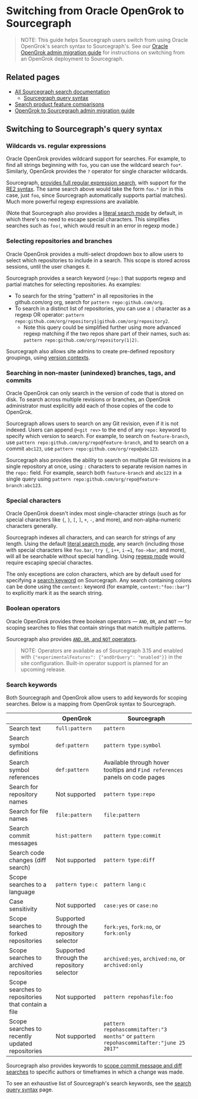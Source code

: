 # Switching from Oracle OpenGrok to Sourcegraph

> NOTE: This guide helps Sourcegraph users switch from using Oracle OpenGrok's search syntax to Sourcegraph's. See our [Oracle OpenGrok admin migration guide](../../../admin/migration/opengrok.md) for instructions on switching from an OpenGrok deployment to Sourcegraph.

## Related pages

- [All Sourcegraph search documentation](../index.md)
  - [Sourcegraph query syntax](../reference/queries.md)
- [Search product feature comparisons](https://about.sourcegraph.com/workflow)
- [OpenGrok to Sourcegraph admin migration guide](../../../admin/migration/opengrok.md)

## Switching to Sourcegraph's query syntax

### Wildcards vs. regular expressions

Oracle OpenGrok provides wildcard support for searches. For example, to find all strings beginning with `foo`, you can use the wildcard search `foo*`. Similarly, OpenGrok provides the `?` operator for single character wildcards.

Sourcegraph, [provides full regular expression search](../reference/queries.md#regexp-search), with support for the [RE2 syntax](https://golang.org/s/re2syntax). The same search above would take the form `foo.*` (or in this case, just `foo`, since Sourcegraph automatically supports partial matches). Much more powerful regexp expressions are available.

(Note that Sourcegraph also provides a [literal search mode](../reference/queries.md#Literal-search-default) by default, in which there's no need to escape special characters. This simplifies searches such as `foo(`, which would result in an error in regexp mode.)

### Selecting repositories and branches

Oracle OpenGrok provides a multi-select dropdown box to allow users to select which repositories to include in a search. This scope is stored across sessions, until the user changes it.

Sourcegraph provides a search keyword (`repo:`) that supports regexp and partial matches for selecting repositories. As examples: 

- To search for the string "pattern" in all repositories in the github.com/org org, search for `pattern repo:github.com/org`. 
- To search in a distinct list of repositories, you can use a `|` character as a regexp OR operator: `pattern repo:github.com/org/repository1|github.com/org/repository2`.
  - Note this query could be simplified further using more advanced regexp matching if the two repos share part of their names, such as: `pattern repo:github.com/org/repository(1|2)`.

Sourcegraph also allows site admins to create pre-defined repository groupings, using [version contexts](../explanations/features.md#version-contexts-experimental).

### Searching in non-master (unindexed) branches, tags, and commits

Oracle OpenGrok can only search in the version of code that is stored on disk. To search across multiple revisions or branches, an OpenGrok administrator must explicitly add each of those copies of the code to OpenGrok.

Sourcegraph allows users to search on any Git revision, even if it is not indexed. Users can append `@<git rev>` to the end of any `repo:` keyword to specify which version to search. For example, to search on `feature-branch`, use `pattern repo:github.com/org/repo@feature-branch`, and to search on a commit `abc123`, use `pattern repo:github.com/org/repo@abc123`.

Sourcegraph also provides the ability to search on multiple Git revisions in a single repository at once, using `:` characters to separate revision names in the `repo:` field. For example, search both `feature-branch` and `abc123` in a single query using `pattern repo:github.com/org/repo@feature-branch:abc123`.

### Special characters

Oracle OpenGrok doesn't index most single-character strings (such as for special characters like `{`, `}`, `[`, `]`, `+`, `-`, and more), and non-alpha-numeric characters generally.

Sourcegraph indexes all characters, and can search for strings of any length. Using the default [literal search mode](../reference/queries.md#Literal-search-default), any search (including those with special characters like `foo.bar`, `try {`, `i++`, `i-=1`, `foo->bar`, and more), will all be searchable without special handling. Using [regexp mode](../reference/queries.md#regexp-search) would require escaping special charactes.

The only exceptions are colon characters, which are by default used for specifying a [search keyword](#search-keywords) on Sourcegraph. Any search containing colons can be done using the `content:` keyword (for example, `content:"foo::bar"`) to explicitly mark it as the search string.

### Boolean operators

Oracle OpenGrok provides three boolean operators — `AND`, `OR`, and `NOT` — for scoping searches to files that contain strings that match multiple patterns.

Sourcegraph also provides [`AND`, `OR`, and `NOT` operators](../reference/queries.md#operators).

> NOTE: Operators are available as of Sourcegraph 3.15 and enabled with `{"experimentalFeatures": {"andOrQuery": "enabled"}}` in the site configuration. Built-in operator support is planned for an upcoming release.

### Search keywords

Both Sourcegraph and OpenGrok allow users to add keywords for scoping searches. Below is a mapping from OpenGrok syntax to Sourcegraph.

| | OpenGrok | Sourcegraph |
|-------------------|------------|--------|
| Search text | `full:pattern` | `pattern` |
| Search symbol definitions | `def:pattern` | `pattern type:symbol` |
| Search symbol references | `def:pattern` | Available through hover tooltips and `Find references` panels on code pages |
| Search for repository names | Not supported | `pattern type:repo` |
| Search for file names | `file:pattern` | `file:pattern` |
| Search commit messages | `hist:pattern` | `pattern type:commit` |
| Search code changes (diff search) | Not supported | `pattern type:diff` |
| Scope searches to a language | `pattern type:c` | `pattern lang:c` |
| Case sensitivity | Not supported | `case:yes` or `case:no` |
| Scope searches to forked repositories | Supported through the repository selector | `fork:yes`, `fork:no`, or `fork:only` |
| Scope searches to archived repositories | Supported through the repository selector | `archived:yes`, `archived:no`, or `archived:only` |
| Scope searches to repositories that contain a file | Not supported | `pattern repohasfile:foo` |
| Scope searches to recently updated repositories | Not supported | `pattern repohascommitafter:"3 months"` or `pattern repohascommitafter:"june 25 2017"` |

Sourcegraph also provides keywords to [scope commit message and diff searches](../reference/queries.md#keywords-diff-and-commit-searches-only) to specific authors or timeframes in which a change was made.

To see an exhaustive list of Sourcegraph's search keywords, see the [search query syntax](../reference/queries.md#keywords-all-searches) page.
